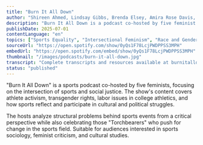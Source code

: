 ```yaml
---
title: "Burn It All Down"
author: "Shireen Ahmed, Lindsay Gibbs, Brenda Elsey, Amira Rose Davis, Jessica Luther"
description: "Burn It All Down is a podcast co-hosted by five feminist sports commentators, dedicated to analyzing sports and cultural issues from a feminist perspective. The hosts include Shireen Ahmed, Lindsay Gibbs, Brenda Elsey, Amira Rose Davis, and Jessica Luther, who explore athlete activism, gender and race intersectional issues, injustices in the sports industry, and how sports intervene in contemporary culture wars. With a sharp, critical style, the show is popular among feminists and sports researchers, with a high Spotify rating of 4.9 (73 reviews)."
publishDate: 2025-07-01
contentLanguage: "en"
topics: ["Sports Equality", "Intersectional Feminism", "Race and Gender"]
sourceUrl: "https://open.spotify.com/show/0yQs1F78LcjPWDPPSS3MPH"
embedUrl: "https://open.spotify.com/embed/show/0yQs1F78LcjPWDPPSS3MPH"
thumbnail: "/images/podcasts/burn-it-all-down.jpg"
transcript: "Complete transcripts and resources available at burnitalldownpod.com"
status: "published"
---
```


"Burn It All Down" is a sports podcast co-hosted by five feminists, focusing on the intersection of sports and social justice. The show's content covers athlete activism, transgender rights, labor issues in college athletics, and how sports reflect and participate in cultural and political struggles.

The hosts analyze structural problems behind sports events from a critical perspective while also celebrating those "Torchbearers" who push for change in the sports field. Suitable for audiences interested in sports sociology, feminist criticism, and cultural studies.